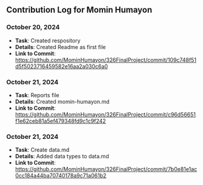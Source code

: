 ## Contribution Log for Momin Humayon

### October 20, 2024
- **Task**: Created respository
- **Details**: Created Readme as first file
- **Link to Commit**: https://github.com/MominHumayon/326FinalProject/commit/109c748f51d5f5023716459582e16aa2a030c6a0

### October 21, 2024
- **Task**: Reports file
- **Details**: Created momin-humayon.md
- **Link to Commit**: https://github.com/MominHumayon/326FinalProject/commit/c96d56651f1e62ceb81a5ef479348fd9c1c9f242

### October 21, 2024
- **Task**: Create data.md
- **Details**: Added data types to data.md
- **Link to Commit**: https://github.com/MominHumayon/326FinalProject/commit/7b0e81e1ac0cc184a44ba70740178a9c71a061b2

